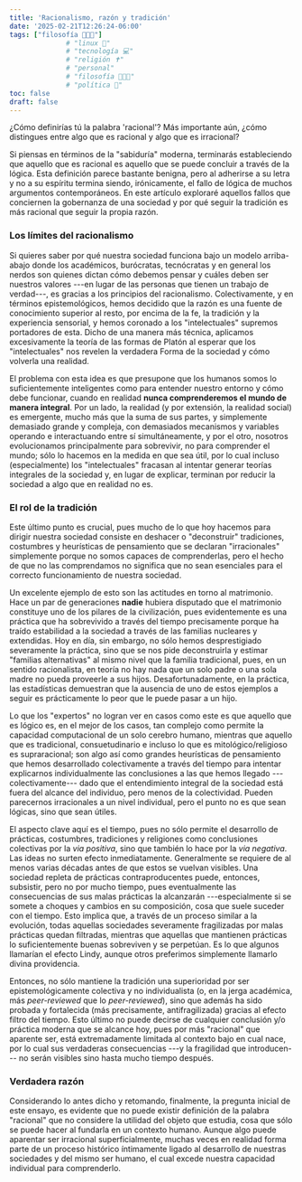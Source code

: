 ```yaml
---
title: 'Racionalismo, razón y tradición'
date: '2025-02-21T12:26:24-06:00'
tags: ["filosofía 👨‍👩‍👦"]
              # "linux 🐧"
              # "tecnología 💻"
              # "religión ✝️"
              # "personal"
              # "filosofía 👨‍👩‍👦"
              # "política 📜"
toc: false
draft: false
---
```


¿Cómo definirías tú la palabra 'racional'? Más importante
aún, ¿cómo distingues entre algo que es racional y algo que
es irracional?

Si piensas en términos de la "sabiduría" moderna, terminarás
estableciendo que aquello que es racional es aquello que se
puede concluir a través de la lógica. Esta definición parece
bastante benigna, pero al adherirse a su letra y no a su
espíritu termina siendo, irónicamente, el fallo de lógica de
muchos argumentos contemporáneos. En este artículo exploraré
aquellos fallos que conciernen la gobernanza de una sociedad
y por qué seguir la tradición es más racional que seguir la
propia razón.

### Los límites del racionalismo

Si quieres saber por qué nuestra sociedad funciona bajo un
modelo arriba-abajo donde los académicos, burócratas,
tecnócratas y en general los nerdos son quienes dictan cómo
debemos pensar y cuáles deben ser nuestros valores ---en
lugar de las personas que tienen un trabajo de verdad---, es
gracias a los principios del racionalismo.  Colectivamente,
y en términos epistemológicos, hemos decidido que la razón
es una fuente de conocimiento superior al resto, por encima
de la fe, la tradición y la experiencia sensorial, y hemos
coronado a los "intelectuales" supremos portadores de esta.
Dicho de una manera más técnica, aplicamos excesivamente la
teoría de las formas de Platón al esperar que los
"intelectuales" nos revelen la verdadera Forma de la
sociedad y cómo volverla una realidad.

El problema con esta idea es que presupone que los humanos
somos lo suficientemente inteligentes como para entender
nuestro entorno y cómo debe funcionar, cuando en realidad
**nunca comprenderemos el mundo de manera integral**. Por un
lado, la realidad (y por extensión, la realidad social) es
emergente, mucho más que la suma de sus partes, y
simplemente demasiado grande y compleja, con demasiados
mecanismos y variables operando e interactuando entre sí
simultáneamente, y por el otro, nosotros evolucionamos
principalmente para sobrevivir, no para comprender el mundo;
sólo lo hacemos en la medida en que sea útil, por lo cual
incluso (especialmente) los "intelectuales" fracasan al
intentar generar teorías integrales de la sociedad y, en
lugar de explicar, terminan por reducir la sociedad a algo
que en realidad no es.

### El rol de la tradición

Este último punto es crucial, pues mucho de lo que hoy
hacemos para dirigir nuestra sociedad consiste en deshacer o
"deconstruir" tradiciones, costumbres y heurísticas de
pensamiento que se declaran "irracionales" simplemente
porque no somos capaces de comprenderlas, pero el hecho de
que no las comprendamos no significa que no sean esenciales
para el correcto funcionamiento de nuestra sociedad.

Un excelente ejemplo de esto son las actitudes en torno al
matrimonio. Hace un par de generaciones **nadie** hubiera
disputado que el matrimonio constituye uno de los pilares de
la civilización, pues evidentemente es una práctica que ha
sobrevivido a través del tiempo precisamente porque ha
traído estabilidad a la sociedad a través de las familias
nucleares y extendidas. Hoy en día, sin embargo, no sólo
hemos desprestigiado severamente la práctica, sino que se
nos pide deconstruirla y estimar "familias alternativas" al
mismo nivel que la familia tradicional, pues, en un sentido
racionalista, en teoría no hay nada que un solo padre o una
sola madre no pueda proveerle a sus hijos.
Desafortunadamente, en la práctica, las estadísticas
demuestran que la ausencia de uno de estos ejemplos a seguir
es prácticamente lo peor que le puede pasar a un hijo.

Lo que los "expertos" no logran ver en casos como este es
que aquello que es lógico es, en el mejor de los casos, tan
complejo como permite la capacidad computacional de un solo
cerebro humano, mientras que aquello que es tradicional,
consuetudinario e incluso lo que es mitológico/religioso es
supraracional; son algo así como grandes heurísticas de
pensamiento que hemos desarrollado colectivamente a través
del tiempo para intentar explicarnos individualmente las
conclusiones a las que hemos llegado ---colectivamente---
dado que el entendimiento integral de la sociedad está fuera
del alcance del individuo, pero menos de la colectividad.
Pueden parecernos irracionales a un nivel individual, pero
el punto no es que sean lógicas, sino que sean útiles.

El aspecto clave aquí es el tiempo, pues no sólo permite el
desarrollo de prácticas, costumbres, tradiciones y
religiones como conclusiones colectivas por la *via
positiva*, sino que también lo hace por la *via negativa*.
Las ideas no surten efecto inmediatamente. Generalmente se
requiere de al menos varias décadas antes de que estos se
vuelvan visibles. Una sociedad repleta de prácticas
contraproducentes puede, entonces, subsistir, pero no por
mucho tiempo, pues eventualmente las consecuencias de sus
malas prácticas la alcanzarán ---especialmente si se somete
a choques y cambios en su composición, cosa que suele
suceder con el tiempo. Esto implica que, a través de un
proceso similar a la evolución, todas aquellas sociedades
severamente fragilizadas por malas prácticas quedan
filtradas, mientras que aquellas que mantienen prácticas lo
suficientemente buenas sobreviven y se perpetúan. Es lo que
algunos llamarían el efecto Lindy, aunque otros preferimos
simplemente llamarlo divina providencia.

Entonces, no sólo mantiene la tradición una superioridad por
ser epistemológicamente colectiva y no individualista (o, en
la jerga académica, más *peer-reviewed* que lo
*peer-reviewed*), sino que además ha sido probada y
fortalecida (más precisamente, antifragilizada) gracias al
efecto filtro del tiempo. Esto último no puede decirse de
cualquier conclusión y/o práctica moderna que se alcance
hoy, pues por más "racional" que aparente ser, está
extremadamente limitada al contexto bajo en cual nace, por
lo cual sus verdaderas consecuencias ---y la fragilidad que
introducen--- no serán visibles sino hasta mucho tiempo
después.

### Verdadera razón

Considerando lo antes dicho y retomando, finalmente, la
pregunta inicial de este ensayo, es evidente que no puede
existir definición de la palabra "racional" que no considere
la utilidad del objeto que estudia, cosa que sólo se puede
hacer al fundarla en un contexto humano. Aunque algo puede
aparentar ser irracional superficialmente, muchas veces en
realidad forma parte de un proceso histórico íntimamente
ligado al desarrollo de nuestras sociedades y del mismo ser
humano, el cual excede nuestra capacidad individual para
comprenderlo.



